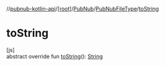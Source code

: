 //[pubnub-kotlin-api](../../../../index.md)/[[root]](../../index.md)/[PubNub](../index.md)/[PubNubFileType](index.md)/[toString](to-string.md)

# toString

[js]\
abstract override fun [toString](to-string.md)(): [String](https://kotlinlang.org/api/core/kotlin-stdlib/kotlin/-string/index.html)
